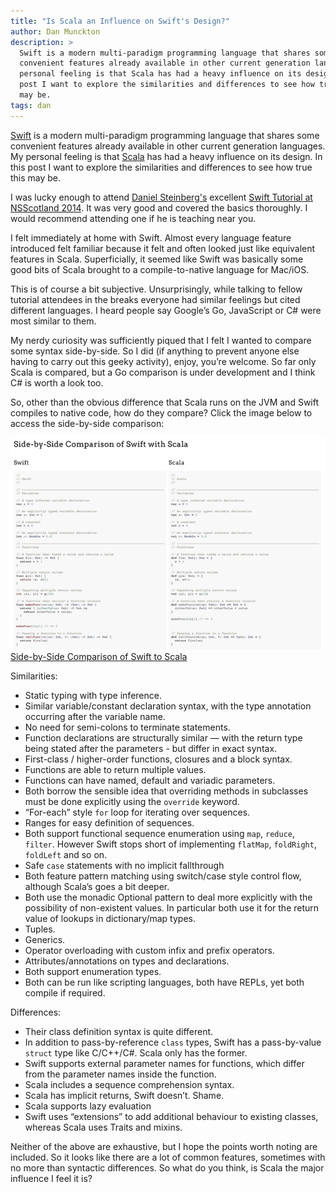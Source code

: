 ```yaml
---
title: "Is Scala an Influence on Swift's Design?"
author: Dan Munckton
description: >
  Swift is a modern multi-paradigm programming language that shares some
  convenient features already available in other current generation languages. My
  personal feeling is that Scala has had a heavy influence on its design. In this
  post I want to explore the similarities and differences to see how true this
  may be.
tags: dan
---
```


[Swift](https://developer.apple.com/swift/) is a modern multi-paradigm
programming language that shares some convenient features already available in
other current generation languages. My personal feeling is that
[Scala](http://www.scala-lang.org/) has had a heavy influence on its design. In
this post I want to explore the similarities and differences to see how true
this may be.

I was lucky enough to attend [Daniel Steinberg's](http://dimsumthinking.com/)
excellent [Swift Tutorial at NSScotland
2014](http://nsscotland.com/tutorial.html). It was very good and covered the
basics thoroughly. I would recommend attending one if he is teaching near you.

I felt immediately at home with Swift. Almost every language feature introduced
felt familiar because it felt and often looked just like equivalent features in
Scala. Superficially, it seemed like Swift was basically some good bits of
Scala brought to a compile-to-native language for Mac/iOS.

This is of course a bit subjective. Unsurprisingly, while talking to fellow
tutorial attendees in the breaks everyone had similar feelings but cited
different languages. I heard people say Google’s Go, JavaScript or C# were most
similar to them.

My nerdy curiosity was sufficiently piqued that I felt I wanted to compare some
syntax side-by-side. So I did (if anything to prevent anyone else having to
carry out this geeky activity), enjoy, you’re welcome. So far only Scala is
compared, but a Go comparison is under development and I think C# is worth a
look too.

So, other than the obvious difference that Scala runs on the JVM and Swift
compiles to native code, how do they compare? Click the image below to access
the side-by-side comparison:

[![Side-by-Side Comparison of Swift to Scala](2014-11-03-is-scala-an-influence-on-swift/swift_comparison_screenshot.png "click to view the comparison")](http://cultivatehq.github.io/swift-design-influences)
[Side-by-Side Comparison of Swift to Scala](http://cultivatehq.github.io/swift-design-influences)

Similarities:

* Static typing with type inference.
* Similar variable/constant
  declaration syntax, with the type annotation occurring after the variable name.
* No need for semi-colons to terminate statements.
* Function declarations are
  structurally similar — with the return type being stated after the parameters -
  but differ in exact syntax.
* First-class / higher-order functions, closures
  and a block syntax.
* Functions are able to return multiple values.
* Functions
  can have named, default and variadic parameters.
* Both borrow the sensible
  idea that overriding methods in subclasses must be done explicitly using the
  `override` keyword.
* “For-each” style `for` loop for iterating over sequences.
* Ranges for easy definition of sequences.
* Both support functional sequence
  enumeration using `map`, `reduce`, `filter`. However Swift stops short of
  implementing `flatMap`, `foldRight`, `foldLeft` and so on.
* Safe `case`
  statements with no implicit fallthrough
* Both feature pattern matching using
  switch/case style control flow, although Scala’s goes a bit deeper.
* Both use
  the monadic Optional pattern to deal more explicitly with the possibility of
  non-existent values. In particular both use it for the return value of lookups
  in dictionary/map types.
* Tuples.
* Generics.
* Operator overloading with
  custom infix and prefix operators.
* Attributes/annotations on types and
  declarations.
* Both support enumeration types.
* Both can be run like scripting languages, both have REPLs, yet both compile
  if required.

Differences:

* Their class definition syntax is quite different.
* In addition to pass-by-reference `class` types, Swift has a pass-by-value
  `struct` type like C/C++/C#. Scala only has the former.
* Swift supports external parameter names for functions, which differ from the
  parameter names inside the function.
* Scala includes a sequence comprehension syntax.
* Scala has implicit returns, Swift doesn’t. Shame.
* Scala supports lazy evaluation
* Swift uses “extensions” to add additional behaviour to existing classes,
  whereas Scala uses Traits and mixins.

Neither of the above are exhaustive, but I hope the points worth noting are
included. So it looks like there are a lot of common features, sometimes with
no more than syntactic differences. So what do you think, is Scala the major
influence I feel it is?
